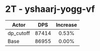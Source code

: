 # 2T - yshaarj-yogg-vf
| Actor | DPS | Increase |
|---|:---:|:---:|
|dp_cutoff|87414|0.53%|
|Base|86955|0.00%|

